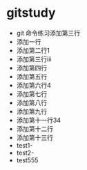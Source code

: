 # gitstudy
* git 命令练习添加第三行
* 添加一行
* 添加第二行1
* 添加第三行iii
* 添加第四行
* 添加第五行
* 添加第六行4
* 添加第七行
* 添加第八行
* 添加第九行
* 添加第十一行34
* 添加第十二行
* 添加第十三行
* test1-
* test2-
* test555
